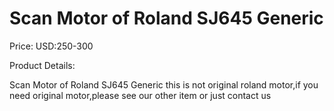 # Scan Motor of Roland SJ645 Generic

Price: USD:250-300

Product Details:

Scan Motor of Roland SJ645 Generic
this is not original roland motor,if you need original motor,please see our other item or just contact us